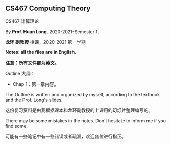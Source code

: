 ## CS467 Computing Theory

CS467 计算理论

By **Prof. Huan Long**, 2020-2021-Semester 1.

**龙环 副教授** 授课，2020-2021 第一学期

**Notes: all the files are in English.**

**注意：所有文件都为英文。** 

Outline 大纲：

- Chap 1：第一章内容。

The Outline is written and organized by myself, according to the textbook and the Prof. Long's slides.

这份复习资料是由我根据课本和龙环副教授的上课用的幻灯片整理编写的。

There may be some mistakes in the notes. Don't hesitate to inform me if you find some.

可能有一些笔记中有一些错误或者疏漏，欢迎各位进行指正。


